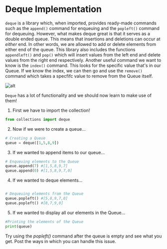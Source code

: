 <!--title={Queue: Deque Implementation}-->

<!--badges={Algorithms:15}-->

<!--concepts{Queue Manipulation}-->

# Deque Implementation

`deque` is a library which, when imported, provides ready-made commands such as the `append()` command for enqueuing and the `popleft()` command for dequeuing. 
However, what makes deque great is that it serves as a double ended queue. This means that insertions and deletions can occur at *either* end. In other words, we are allowed to add or delete elements from either end of the queue. 
This library also includes the functions `appendleft()` and `pop()` which will insert values from the left end and delete values from the right end respectively. 
Another useful command we want to know is the `index()` command. This looks for the specific value that's in our Queue.
If we know the index, we can then go and use the `remove()` command which takes a specfifc value to remove from the Queue itself.

![alt](https://s3.amazonaws.com/stackabuse/media/stacks-and-queues-in-python-2.jpg)

`Deque` has a lot of functionality and we should now learn to make use of them! 

1. First we have to import the collection! 
```python
from collections import deque
```


2. Now if we were to create a queue... 
```python
# Creating a Queue
queue = deque([1,5,8,9])

```


3. If we wanted to append items to our queue...
```python 
# Enqueuing elements to the Queue
queue.append(7) #[1,5,8,9,7]
queue.append(0) #[1,5,8,9,7,0]
```


4. If we wanted to deque elements...
```python

# Dequeuing elements from the Queue
queue.popleft() #[5,8,9,7,0]
queue.popleft() #[8,7,9,0]

```

5. If we wanted to display all our elements in the Queue...
```python 
#Printing the elements of the Queue
print(queue)
```

Try using the *popleft()* command after the queue is empty and see what you get. Post the ways in which you can handle this issue.

